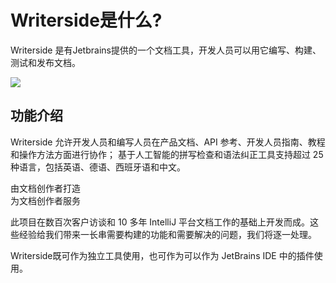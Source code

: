 # Writerside是什么?

Writerside 是有Jetbrains提供的一个文档工具，开发人员可以用它编写、构建、测试和发布文档。

<img src="w1.png"/>

## 功能介绍

Writerside 允许开发人员和编写人员在产品文档、API 参考、开发人员指南、教程和操作方法方面进行协作；
基于人工智能的拼写检查和语法纠正工具支持超过 25 种语言，包括英语、德语、西班牙语和中文。

由文档创作者打造    
为文档创作者服务    

此项目在数百次客户访谈和 10 多年 IntelliJ 平台文档工作的基础上开发而成。这些经验给我们带来一长串需要构建的功能和需要解决的问题，我们将逐一处理。


Writerside既可作为独立工具使用，也可作为可以作为 JetBrains IDE 中的插件使用。


